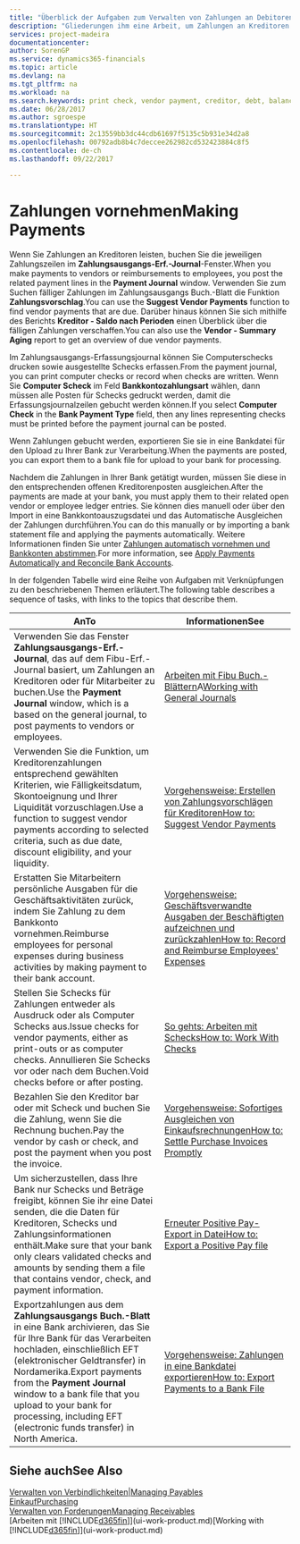 ```yaml
---
title: "Überblick der Aufgaben zum Verwalten von Zahlungen an Debitoren | Microsoft Docs"
description: "Gliederungen ihm eine Arbeit, um Zahlungen an Kreditoren oder zu den Gläubigern, einschließlich Buchungszahlungszeilen und das Anzeigen einer Übersicht über den fälligen Saldo zu verwalten."
services: project-madeira
documentationcenter: 
author: SorenGP
ms.service: dynamics365-financials
ms.topic: article
ms.devlang: na
ms.tgt_pltfrm: na
ms.workload: na
ms.search.keywords: print check, vendor payment, creditor, debt, balance due, AP
ms.date: 06/28/2017
ms.author: sgroespe
ms.translationtype: HT
ms.sourcegitcommit: 2c13559bb3dc44cdb61697f5135c5b931e34d2a8
ms.openlocfilehash: 00792adb8b4c7deccee262982cd532423884c8f5
ms.contentlocale: de-ch
ms.lasthandoff: 09/22/2017

---
```

# <a name="making-payments"></a><span data-ttu-id="c4ca2-103">Zahlungen vornehmen</span><span class="sxs-lookup"><span data-stu-id="c4ca2-103">Making Payments</span></span>
<span data-ttu-id="c4ca2-104">Wenn Sie Zahlungen an Kreditoren leisten, buchen Sie die jeweiligen Zahlungszeilen im **Zahlungsausgangs-Erf.-Journal**-Fenster.</span><span class="sxs-lookup"><span data-stu-id="c4ca2-104">When you make payments to vendors or reimbursements to employees, you post the related payment lines in the **Payment Journal** window.</span></span> <span data-ttu-id="c4ca2-105">Verwenden Sie zum Suchen fälliger Zahlungen im Zahlungsausgangs Buch.-Blatt die Funktion **Zahlungsvorschlag**.</span><span class="sxs-lookup"><span data-stu-id="c4ca2-105">You can use the **Suggest Vendor Payments** function to find vendor payments that are due.</span></span> <span data-ttu-id="c4ca2-106">Darüber hinaus können Sie sich mithilfe des Berichts **Kreditor - Saldo nach Perioden** einen Überblick über die fälligen Zahlungen verschaffen.</span><span class="sxs-lookup"><span data-stu-id="c4ca2-106">You can also use the **Vendor - Summary Aging** report to get an overview of due vendor payments.</span></span>

<span data-ttu-id="c4ca2-107">Im Zahlungsausgangs-Erfassungsjournal können Sie Computerschecks drucken sowie ausgestellte Schecks erfassen.</span><span class="sxs-lookup"><span data-stu-id="c4ca2-107">From the payment journal, you can print computer checks or record when checks are written.</span></span> <span data-ttu-id="c4ca2-108">Wenn Sie **Computer Scheck** im Feld **Bankkontozahlungsart** wählen, dann müssen alle Posten für Schecks gedruckt werden, damit die Erfassungsjournalzeilen gebucht werden können.</span><span class="sxs-lookup"><span data-stu-id="c4ca2-108">If you select **Computer Check** in the **Bank Payment Type** field, then any lines representing checks must be printed before the payment journal can be posted.</span></span>

<span data-ttu-id="c4ca2-109">Wenn Zahlungen gebucht werden, exportieren Sie sie in eine Bankdatei für den Upload zu Ihrer Bank zur Verarbeitung.</span><span class="sxs-lookup"><span data-stu-id="c4ca2-109">When the payments are posted, you can export them to a bank file for upload to your bank for processing.</span></span>

<span data-ttu-id="c4ca2-110">Nachdem die Zahlungen in Ihrer Bank getätigt wurden, müssen Sie diese in den entsprechenden offenen Kreditorenposten ausgleichen.</span><span class="sxs-lookup"><span data-stu-id="c4ca2-110">After the payments are made at your bank, you must apply them to their related open vendor or employee ledger entries.</span></span> <span data-ttu-id="c4ca2-111">Sie können dies manuell oder über den Import in eine Bankkontoauszugsdatei und das Automatische Ausgleichen der Zahlungen durchführen.</span><span class="sxs-lookup"><span data-stu-id="c4ca2-111">You can do this manually or by importing a bank statement file and applying the payments automatically.</span></span> <span data-ttu-id="c4ca2-112">Weitere Informationen finden Sie unter [Zahlungen automatisch vornehmen und Bankkonten abstimmen](receivables-apply-payments-auto-reconcile-bank-accounts.md).</span><span class="sxs-lookup"><span data-stu-id="c4ca2-112">For more information, see [Apply Payments Automatically and Reconcile Bank Accounts](receivables-apply-payments-auto-reconcile-bank-accounts.md).</span></span>

<span data-ttu-id="c4ca2-113">In der folgenden Tabelle wird eine Reihe von Aufgaben mit Verknüpfungen zu den beschriebenen Themen erläutert.</span><span class="sxs-lookup"><span data-stu-id="c4ca2-113">The following table describes a sequence of tasks, with links to the topics that describe them.</span></span>

| <span data-ttu-id="c4ca2-114">An</span><span class="sxs-lookup"><span data-stu-id="c4ca2-114">To</span></span> | <span data-ttu-id="c4ca2-115">Informationen</span><span class="sxs-lookup"><span data-stu-id="c4ca2-115">See</span></span> |
| --- | --- |
|<span data-ttu-id="c4ca2-116">Verwenden Sie das Fenster **Zahlungsausgangs-Erf.-Journal**, das auf dem Fibu-Erf.-Journal basiert, um Zahlungen an Kreditoren oder für Mitarbeiter zu buchen.</span><span class="sxs-lookup"><span data-stu-id="c4ca2-116">Use the **Payment Journal** window, which is a based on the general journal, to post payments to vendors or employees.</span></span>|<span data-ttu-id="c4ca2-117">[Arbeiten mit Fibu Buch.-Blättern](ui-work-general-journals.md)A</span><span class="sxs-lookup"><span data-stu-id="c4ca2-117">[Working with General Journals](ui-work-general-journals.md)</span></span>|
| <span data-ttu-id="c4ca2-118">Verwenden Sie die Funktion, um Kreditorenzahlungen entsprechend gewählten Kriterien, wie Fälligkeitsdatum, Skontoeignung und Ihrer Liquidität vorzuschlagen.</span><span class="sxs-lookup"><span data-stu-id="c4ca2-118">Use a function to suggest vendor payments according to selected criteria, such as due date, discount eligibility, and your liquidity.</span></span> |[<span data-ttu-id="c4ca2-119">Vorgehensweise: Erstellen von Zahlungsvorschlägen für Kreditoren</span><span class="sxs-lookup"><span data-stu-id="c4ca2-119">How to: Suggest Vendor Payments</span></span>](payables-how-suggest-vendor-payments.md) |
|<span data-ttu-id="c4ca2-120">Erstatten Sie Mitarbeitern persönliche Ausgaben für die Geschäftsaktivitäten zurück, indem Sie Zahlung zu dem Bankkonto vornehmen.</span><span class="sxs-lookup"><span data-stu-id="c4ca2-120">Reimburse employees for personal expenses during business activities by making payment to their bank account.</span></span>|[<span data-ttu-id="c4ca2-121">Vorgehensweise: Geschäftsverwandte Ausgaben der Beschäftigten aufzeichnen und zurückzahlen</span><span class="sxs-lookup"><span data-stu-id="c4ca2-121">How to: Record and Reimburse Employees' Expenses</span></span>](finance-how-record-reimburse-employee-expenses.md)|
| <span data-ttu-id="c4ca2-122">Stellen Sie Schecks für Zahlungen entweder als Ausdruck oder als Computer Schecks aus.</span><span class="sxs-lookup"><span data-stu-id="c4ca2-122">Issue checks for vendor payments, either as print-outs or as computer checks.</span></span> <span data-ttu-id="c4ca2-123">Annullieren Sie Schecks vor oder nach dem Buchen.</span><span class="sxs-lookup"><span data-stu-id="c4ca2-123">Void checks before or after posting.</span></span> |[<span data-ttu-id="c4ca2-124">So gehts: Arbeiten mit Schecks</span><span class="sxs-lookup"><span data-stu-id="c4ca2-124">How to: Work With Checks</span></span>](payables-how-work-checks.md) |
| <span data-ttu-id="c4ca2-125">Bezahlen Sie den Kreditor bar oder mit Scheck und buchen Sie die Zahlung, wenn Sie die Rechnung buchen.</span><span class="sxs-lookup"><span data-stu-id="c4ca2-125">Pay the vendor by cash or check, and post the payment when you post the invoice.</span></span> |[<span data-ttu-id="c4ca2-126">Vorgehensweise: Sofortiges Ausgleichen von Einkaufsrechnungen</span><span class="sxs-lookup"><span data-stu-id="c4ca2-126">How to: Settle Purchase Invoices Promptly</span></span>](finance-how-to-settle-purchase-invoices-promptly.md) |
| <span data-ttu-id="c4ca2-127">Um sicherzustellen, dass Ihre Bank nur Schecks und Beträge freigibt, können Sie ihr eine Datei senden, die die Daten für Kreditoren, Schecks und Zahlungsinformationen enthält.</span><span class="sxs-lookup"><span data-stu-id="c4ca2-127">Make sure that your bank only clears validated checks and amounts by sending them a file that contains vendor, check, and payment information.</span></span> |[<span data-ttu-id="c4ca2-128">Erneuter Positive Pay-Export in Datei</span><span class="sxs-lookup"><span data-stu-id="c4ca2-128">How to: Export a Positive Pay file</span></span>](finance-how-positive-pay.md) |
|<span data-ttu-id="c4ca2-129">Exportzahlungen aus dem **Zahlungsausgangs Buch.-Blatt** in eine Bank archivieren, das Sie für Ihre Bank für das Verarbeiten hochladen, einschließlich EFT (elektronischer Geldtransfer) in Nordamerika.</span><span class="sxs-lookup"><span data-stu-id="c4ca2-129">Export payments from the **Payment Journal** window to a bank file that you upload to your bank for processing, including EFT (electronic funds transfer) in North America.</span></span> |[<span data-ttu-id="c4ca2-130">Vorgehensweise: Zahlungen in eine Bankdatei exportieren</span><span class="sxs-lookup"><span data-stu-id="c4ca2-130">How to: Export Payments to a Bank File</span></span>](payables-how-export-payments-bank-file.md)|  

## <a name="see-also"></a><span data-ttu-id="c4ca2-131">Siehe auch</span><span class="sxs-lookup"><span data-stu-id="c4ca2-131">See Also</span></span>
[<span data-ttu-id="c4ca2-132">Verwalten von Verbindlichkeiten|</span><span class="sxs-lookup"><span data-stu-id="c4ca2-132">Managing Payables</span></span>](payables-manage-payables.md)  
[<span data-ttu-id="c4ca2-133">Einkauf</span><span class="sxs-lookup"><span data-stu-id="c4ca2-133">Purchasing</span></span>](purchasing-manage-purchasing.md)  
[<span data-ttu-id="c4ca2-134">Verwalten von Forderungen</span><span class="sxs-lookup"><span data-stu-id="c4ca2-134">Managing Receivables</span></span>](receivables-manage-receivables.md)  
<span data-ttu-id="c4ca2-135">[Arbeiten mit [!INCLUDE[d365fin](includes/d365fin_md.md)]](ui-work-product.md)</span><span class="sxs-lookup"><span data-stu-id="c4ca2-135">[Working with [!INCLUDE[d365fin](includes/d365fin_md.md)]](ui-work-product.md)</span></span>  

